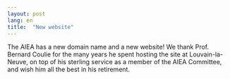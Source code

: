 ```yaml
---
layout: post
lang: en
title:  "New website"
---
```

The AIEA has a new domain name and a new website! We thank Prof. Bernard Coulie for the many years he spent hosting the site at Louvain-la-Neuve, on top of his sterling service as a member of the AIEA Committee, and wish him all the best in his retirement.